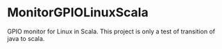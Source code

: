 # MonitorGPIOLinuxScala
GPIO monitor for Linux in Scala. This project is only a test of transition of java to scala.
